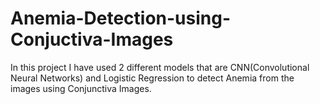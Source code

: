 # Anemia-Detection-using-Conjuctiva-Images
In this project I have used 2 different models that are CNN(Convolutional Neural Networks) and Logistic Regression to detect Anemia from the images using Conjunctiva Images. 
